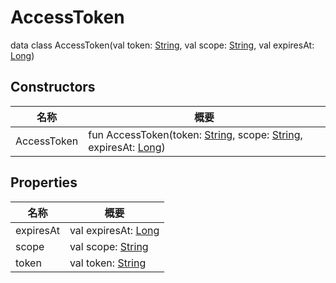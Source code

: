# AccessToken

data class AccessToken(val token: [String](https://kotlinlang.org/api/latest/jvm/stdlib/kotlin/-string/index.html), val scope: [String](https://kotlinlang.org/api/latest/jvm/stdlib/kotlin/-string/index.html), val expiresAt: [Long](https://kotlinlang.org/api/latest/jvm/stdlib/kotlin/-long/index.html))

## Constructors

| 名称        | 概要                                                                                                                                                                                                                                                                                       |
| ----------- | ------------------------------------------------------------------------------------------------------------------------------------------------------------------------------------------------------------------------------------------------------------------------------------------ |
| AccessToken | fun AccessToken(token: [String](https://kotlinlang.org/api/latest/jvm/stdlib/kotlin/-string/index.html), scope: [String](https://kotlinlang.org/api/latest/jvm/stdlib/kotlin/-string/index.html), expiresAt: [Long](https://kotlinlang.org/api/latest/jvm/stdlib/kotlin/-long/index.html)) |

## Properties

| 名称      | 概要                                                                                        |
| --------- | ------------------------------------------------------------------------------------------- |
| expiresAt | val expiresAt: [Long](https://kotlinlang.org/api/latest/jvm/stdlib/kotlin/-long/index.html) |
| scope     | val scope: [String](https://kotlinlang.org/api/latest/jvm/stdlib/kotlin/-string/index.html) |
| token     | val token: [String](https://kotlinlang.org/api/latest/jvm/stdlib/kotlin/-string/index.html) |
